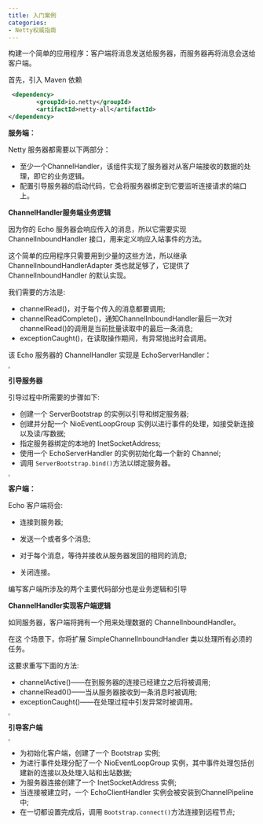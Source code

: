 ```yaml
---
title: 入门案例
categories: 
- Netty权威指南
---
```


构建一个简单的应用程序：客户端将消息发送给服务器，而服务器再将消息会送给客户端。

首先，引入 Maven 依赖

```xml
 <dependency>
        <groupId>io.netty</groupId>
        <artifactId>netty-all</artifactId>
</dependency>
```

**服务端：**

Netty 服务器都需要以下两部分：

- 至少一个ChannelHandler，该组件实现了服务器对从客户端接收的数据的处理，即它的业务逻辑。
- 配置引导服务器的启动代码，它会将服务器绑定到它要监听连接请求的端口上。

**ChannelHandler服务端业务逻辑**

因为你的 Echo 服务器会响应传入的消息，所以它需要实现 ChannelInboundHandler 接口，用来定义响应入站事件的方法。

这个简单的应用程序只需要用到少量的这些方法，所以继承 ChannelInboundHandlerAdapter 类也就足够了，它提供了 ChannelInboundHandler 的默认实现。

我们需要的方法是:

- channelRead()，对于每个传入的消息都要调用;
- channelReadComplete()，通知ChannelInboundHandler最后一次对channelRead()的调用是当前批量读取中的最后一条消息;
- exceptionCaught()，在读取操作期间，有异常抛出时会调用。

该 Echo 服务器的 ChannelHandler 实现是 EchoServerHandler：

<img src="https://img-blog.csdnimg.cn/e0076d97bb244736a4a414a45abe981d.png" style="zoom:25%;" />

**引导服务器**

引导过程中所需要的步骤如下:

- 创建一个 ServerBootstrap 的实例以引导和绑定服务器;
- 创建并分配一个 NioEventLoopGroup 实例以进行事件的处理，如接受新连接以及读/写数据;
- 指定服务器绑定的本地的 InetSocketAddress;
- 使用一个 EchoServerHandler 的实例初始化每一个新的 Channel;
- 调用 `ServerBootstrap.bind()`方法以绑定服务器。

<img src="https://img-blog.csdnimg.cn/f930e17a79c44c288deed9f4fccabe49.png" style="zoom:25%;" />

**客户端：**

Echo 客户端将会:

* 连接到服务器;

* 发送一个或者多个消息;

* 对于每个消息，等待并接收从服务器发回的相同的消息;

* 关闭连接。

编写客户端所涉及的两个主要代码部分也是业务逻辑和引导

**ChannelHandler实现客户端逻辑**

如同服务器，客户端将拥有一个用来处理数据的 ChannelInboundHandler。

在这 个场景下，你将扩展 SimpleChannelInboundHandler 类以处理所有必须的任务。

这要求重写下面的方法:

- channelActive()——在到服务器的连接已经建立之后将被调用;
- channelRead0()——当从服务器接收到一条消息时被调用;
- exceptionCaught()——在处理过程中引发异常时被调用。

<img src="https://img-blog.csdnimg.cn/a06a2d27f34741d7af20c170bce9a4f2.png" style="zoom:25%;" />

**引导客户端**

<img src="https://img-blog.csdnimg.cn/1d6aa6ebf8fd4ed0b1706be944fada27.png" style="zoom:25%;" />

- 为初始化客户端，创建了一个 Bootstrap 实例;
- 为进行事件处理分配了一个 NioEventLoopGroup 实例，其中事件处理包括创建新的连接以及处理入站和出站数据;
- 为服务器连接创建了一个 InetSocketAddress 实例;
- 当连接被建立时，一个 EchoClientHandler 实例会被安装到ChannelPipeline 中;
- 在一切都设置完成后，调用 `Bootstrap.connect()`方法连接到远程节点;